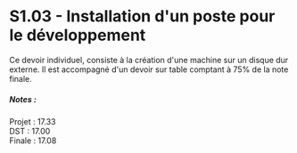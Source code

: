 # S1.03 - Installation d'un poste pour le développement
Ce devoir individuel, consiste à la création d'une machine sur un disque dur externe.
Il est accompagné d'un devoir sur table comptant à 75% de la note finale.  
  
##### Notes :
Projet : 17.33        
DST : 17.00       
Finale : 17.08

